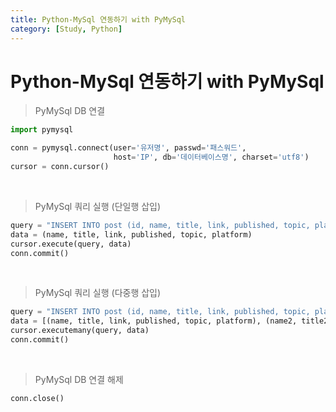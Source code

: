 ```yaml
---
title: Python-MySql 연동하기 with PyMySql
category: [Study, Python]
---
```


# Python-MySql 연동하기 with PyMySql

> PyMySql DB 연결

```python
import pymysql

conn = pymysql.connect(user='유저명', passwd='패스워드',
                       host='IP', db='데이터베이스명', charset='utf8')
cursor = conn.cursor()
```

<br>

> PyMySql 쿼리 실행 (단일행 삽입)

```python
query = "INSERT INTO post (id, name, title, link, published, topic, platform) VALUE (0, %s, %s, %s, %s, %s, %s)"
data = (name, title, link, published, topic, platform)
cursor.execute(query, data)
conn.commit()
```

<br>

> PyMySql 쿼리 실행 (다중행 삽입)

```python
query = "INSERT INTO post (id, name, title, link, published, topic, platform) VALUE (0, %s, %s, %s, %s, %s, %s)"
data = [(name, title, link, published, topic, platform), (name2, title2, link2, published2, topic2, platform2)...]
cursor.executemany(query, data)
conn.commit()
```

<br>

> PyMySql DB 연결 해제

```python
conn.close()
```